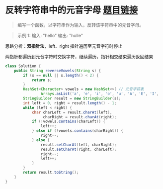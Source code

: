 ﻿# 反转字符串中的元音字母 [题目链接](https://leetcode-cn.com/problems/reverse-vowels-of-a-string/)
>编写一个函数，以字符串作为输入，反转该字符串中的元音字母。

>示例 1:
输入: "hello"
输出: "holle"

思路分析：**双指针法**，left、right 指针遍历至元音字符时停止

两指针都遍历到元音字符时交换字符，继续遍历，指针相交结束遍历返回结果
```java
class Solution {
    public String reverseVowels(String s) {
        if (s == null || s.length() < 2) {
            return s;
        }
        HashSet<Character> vowels = new HashSet<>( // 元音字符表
                Arrays.asList('a', 'e', 'i', 'o', 'u', 'A', 'E', 'I', 'O', 'U'));
        StringBuilder result = new StringBuilder(s);
        int left = 0, right = result.length() - 1;
        while (left < right) {
            char charLeft = result.charAt(left),
                 charRight = result.charAt(right);
            if (!vowels.contains(charLeft)) {
                left++;
            } else if (!vowels.contains(charRight)) {
                right--;
            } else {
                result.setCharAt(left, charRight);
                result.setCharAt(right, charLeft);
                right--;
                left++;
            } 
        }
        return result.toString();
    }
}
```





